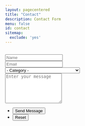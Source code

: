 ```yaml
---
layout: pagecentered
title: "Contact"
description: Contact Form
menu: false
id: contact
sitemap:
  exclude: 'yes'
---
```


<br/>
<section>
	<form method="post" action="//formspree.io/a.roesler@kopano.com">
		<div class="row uniform 50%">
			<div class="6u 12u$(4)">
				<input type="text" name="name" id="name" value="" placeholder="Name" required="required" />
			</div>
			<div class="6u$ 12u$(4)">
				<input type="email" name="email" id="email" value="" placeholder="Email" required="required" />
			</div>
			<div class="12u$">
				<div class="select-wrapper">
					<select name="category" id="category" required="required">
						<option value="">- Category -</option>
						<option value="1">General Question</option>
						<option value="2">Bug Report</option>
						<option value="3">Warning Bubble trk: tracker</option>
						<option value="4">I'd like to join the Development Team</option>
						<option value="5">Sponsoring</option>
					</select>
				</div>
			</div>
			<div class="12u$">
				<textarea name="message" id="message" placeholder="Enter your message" rows="6" required="required"></textarea>
			</div>
			<div class="12u$">
				<ul class="actions">
					<li><input type="submit" value="Send Message" class="special" /></li>
					<li><input type="reset" value="Reset" /></li>
				</ul>
			</div>
		</div>
	</form>
</section>
<br/>

